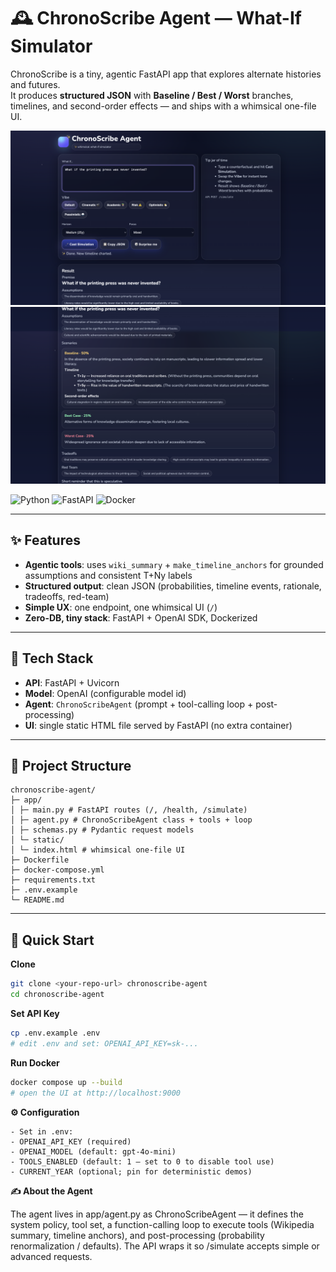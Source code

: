 # 🕰️ ChronoScribe Agent — What-If Simulator

ChronoScribe is a tiny, agentic FastAPI app that explores alternate histories and futures.  
It produces **structured JSON** with **Baseline / Best / Worst** branches, timelines, and second-order effects — and ships with a whimsical one-file UI.



![Prompt](Question.png)
![Answer](Answer.png)




![Python](https://img.shields.io/badge/Python-3.11+-3776AB?logo=python&logoColor=white)
![FastAPI](https://img.shields.io/badge/FastAPI-🚀-009688)
![Docker](https://img.shields.io/badge/Docker-ready-2496ED?logo=docker&logoColor=white)

---
## ✨ Features

- **Agentic tools**: uses `wiki_summary` + `make_timeline_anchors` for grounded assumptions and consistent T+Ny labels  
- **Structured output**: clean JSON (probabilities, timeline events, rationale, tradeoffs, red-team)  
- **Simple UX**: one endpoint, one whimsical UI (`/`)  
- **Zero-DB, tiny stack**: FastAPI + OpenAI SDK, Dockerized

---

## 🧱 Tech Stack

- **API**: FastAPI + Uvicorn  
- **Model**: OpenAI (configurable model id)  
- **Agent**: `ChronoScribeAgent` (prompt + tool-calling loop + post-processing)  
- **UI**: single static HTML file served by FastAPI (no extra container)

---

## 📁 Project Structure

    chronoscribe-agent/
    ├─ app/
    │ ├─ main.py # FastAPI routes (/, /health, /simulate)
    │ ├─ agent.py # ChronoScribeAgent class + tools + loop
    │ ├─ schemas.py # Pydantic request models
    │ └─ static/
    │ └─ index.html # whimsical one-file UI
    ├─ Dockerfile
    ├─ docker-compose.yml
    ├─ requirements.txt
    ├─ .env.example
    └─ README.md
---

## 🚀 Quick Start

**Clone**
```bash
git clone <your-repo-url> chronoscribe-agent
cd chronoscribe-agent
```
**Set API Key**
```bash
cp .env.example .env
# edit .env and set: OPENAI_API_KEY=sk-...
```

**Run Docker**
```bash
docker compose up --build
# open the UI at http://localhost:9000
```

**⚙️ Configuration**

    - Set in .env:
    - OPENAI_API_KEY (required)
    - OPENAI_MODEL (default: gpt-4o-mini)
    - TOOLS_ENABLED (default: 1 — set to 0 to disable tool use)
    - CURRENT_YEAR (optional; pin for deterministic demos)


**✍️ About the Agent**

The agent lives in app/agent.py as ChronoScribeAgent — it defines the system policy, tool set, a function-calling loop to execute tools (Wikipedia summary, timeline anchors), and post-processing (probability renormalization / defaults). The API wraps it so /simulate accepts simple or advanced requests.
